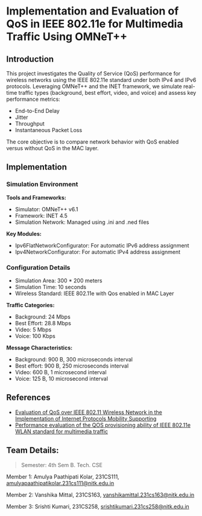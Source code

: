 # Implementation and Evaluation of QoS in IEEE 802.11e for Multimedia Traffic Using OMNeT++

## Introduction
This project investigates the Quality of Service (QoS) performance for wireless networks using the IEEE 802.11e standard under both IPv4 and IPv6 protocols. Leveraging OMNeT++ and the INET framework, we simulate real-time traffic types (background, best effort, video, and voice) and assess key performance metrics:
- End-to-End Delay
- Jitter
- Throughput
- Instantaneous Packet Loss
  
The core objective is to compare network behavior with QoS enabled versus without QoS in the MAC layer.

## Implementation
### Simulation Environment
**Tools and Frameworks:**
  - Simulator: OMNeT++ v6.1
  - Framework: INET 4.5
  - Simulation Network: Managed using .ini and .ned files
    
**Key Modules:**
  - Ipv6FlatNetworkConfigurator: For automatic IPv6 address assignment
  - Ipv4NetworkConfigurator: For automatic IPv4 address assignment

### Configuration Details
  - Simulation Area: 300 * 200 meters
  - Simulation Time: 10 seconds
  - Wireless Standard: IEEE 802.11e with Qos enabled in MAC Layer

**Traffic Categories:**
  - Background: 24 Mbps
  - Best Effort: 28.8 Mbps
  - Video: 5 Mbps
  - Voice: 100 Kbps

**Message Characteristics:**
  - Background: 900 B, 300 microseconds interval
  - Best effort: 900 B, 250 microseconds interval
  - Video: 600 B, 1 microsecond interval
  - Voice: 125 B, 10 microsecond interval

## References
- [Evaluation of QoS over IEEE 802.11 Wireless Network in the Implementation of Internet Protocols Mobility Supporting](https://www.researchgate.net/publication/369059489_Evaluation_of_QoS_over_IEEE_80211_Wireless_Network_in_the_Implementation_of_Internet_Protocols_Mobility_Supporting)
- [Performance evaluation of the QOS provisioning ability of IEEE 802.11e WLAN standard for multimedia traffic](https://arxiv.org/pdf/2112.07170)

## Team Details:

> Semester: 4th Sem B. Tech. CSE

Member 1: Amulya Paathipati Kolar, 231CS111,  amulyapaathipatikolar.231cs111@nitk.edu.in

Member 2: Vanshika Mittal, 231CS163, vanshikamittal.231cs163@nitk.edu.in

Member 3: Srishti Kumari, 231CS258, srishtikumari.231cs258@nitk.edu.in
